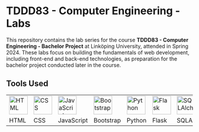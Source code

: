 # TDDD83 - Computer Engineering - Labs

This repository contains the lab series for the course **TDDD83 - Computer Engineering - Bachelor Project** at Linköping University, attended in Spring 2024. These labs focus on building the fundamentals of web development, including front-end and back-end technologies, as preparation for the bachelor project conducted later in the course.

## Tools Used

<table>
  <tr>
    <td><img src="https://upload.wikimedia.org/wikipedia/commons/6/61/HTML5_logo_and_wordmark.svg" alt="HTML" width="50" /></td>
    <td><img src="https://upload.wikimedia.org/wikipedia/commons/d/d5/CSS3_logo_and_wordmark.svg" alt="CSS" width="50" /></td>
    <td><img src="https://upload.wikimedia.org/wikipedia/commons/6/6a/JavaScript-logo.png" alt="JavaScript" width="50" /></td>
    <td><img src="https://upload.wikimedia.org/wikipedia/commons/b/b2/Bootstrap_logo.svg" alt="Bootstrap" width="50" /></td>
    <td><img src="https://upload.wikimedia.org/wikipedia/commons/c/c3/Python-logo-notext.svg" alt="Python" width="50" /></td>
    <td><img src="https://upload.wikimedia.org/wikipedia/commons/3/3c/Flask_logo.svg" alt="Flask" width="50" /></td>
    <td><img src="https://upload.wikimedia.org/wikipedia/commons/8/87/Sql_Alchemy_logo.png" alt="SQLAlchemy" width="50" /></td>
  </tr>
  <tr>
    <td>HTML</td>
    <td>CSS</td>
    <td>JavaScript</td>
    <td>Bootstrap</td>
    <td>Python</td>
    <td>Flask</td>
    <td>SQLAlchemy</td>
  </tr>
</table>
